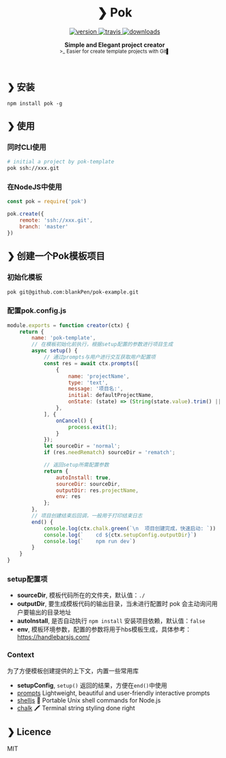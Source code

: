 
<h1 align="center">❯ Pok</h1>

<p align="center">
  <a href="https://npmjs.org/package/pok">
    <img src="https://img.shields.io/npm/v/pok.svg" alt="version" />
  </a>
  <a href="https://travis-ci.org/terkelg/pok">
    <img src="https://img.shields.io/travis/terkelg/pok.svg" alt="travis" />
  </a>
  <a href="https://npmjs.org/package/pok">
    <img src="https://img.shields.io/npm/dm/pok.svg" alt="downloads" />
  </a>
</p>

<p align="center">
  <b>Simple and Elegant project creator</b><br />
  <sub>>_ Easier for create template projects with Git▌</sub>
</p>

<br />

<!-- * **Simple**: prompts has [no big dependencies](http://npm.anvaka.com/#/view/2d/prompts) nor is it broken into a [dozen](http://npm.anvaka.com/#/view/2d/inquirer) tiny modules that only work well together.
* **User friendly**: prompt uses layout and colors to create beautiful cli interfaces.
* **Promised**: uses promises and `async`/`await`. No callback hell.
* **Flexible**: all prompts are independent and can be used on their own.
* **Testable**: provides a way to submit answers programmatically.
* **Unified**: consistent experience across all [prompts](#-types). -->

## ❯ 安装
```
npm install pok -g
```


## ❯ 使用
### 同时CLI使用
```bash
# initial a project by pok-template
pok ssh://xxx.git
```
### 在NodeJS中使用
```js
const pok = require('pok')

pok.create({
    remote: 'ssh://xxx.git',
    branch: 'master'
})
```

## ❯ 创建一个Pok模板项目
### 初始化模板
```bash
pok git@github.com:blankPen/pok-example.git
```

### 配置pok.config.js
```js
module.exports = function creator(ctx) {
    return {
        name: 'pok-template',
        // 在模板初始化前执行，根据setup配置的参数进行项目生成
        async setup() {
            // 通过prompts与用户进行交互获取用户配置项
            const res = await ctx.prompts([
                {
                    name: 'projectName',
                    type: 'text',
                    message: '项目名:',
                    initial: defaultProjectName,
                    onState: (state) => (String(state.value).trim() || defaultProjectName)
                },
            ], {
                onCancel() {
                    process.exit(1);
                }
            });
            let sourceDir = 'normal';
            if (res.needRematch) sourceDir = 'rematch';

            // 返回setup所需配置参数
            return {
                autoInstall: true,
                sourceDir: sourceDir,
                outputDir: res.projectName,
                env: res
            };
        },
        // 项目创建结束后回调，一般用于打印结束日志
        end() {
            console.log(ctx.chalk.green(`\n  项目创建完成，快速启动: `))
            console.log(`    cd ${ctx.setupConfig.outputDir}`)
            console.log(`    npm run dev`)
        }
    }
}
```

### setup配置项
- **sourceDir**, 模板代码所在的文件夹，默认值：`./`
- **outputDir**, 要生成模板代码的输出目录，当未进行配置时 pok 会主动询问用户要输出的目录地址
- **autoInstall**, 是否自动执行 `npm install` 安装项目依赖，默认值：`false`
- **env**, 模板环境参数，配置的参数将用于hbs模板生成，具体参考：https://handlebarsjs.com/

### Context
为了方便模板创建提供的上下文，内置一些常用库
- **setupConfig**, `setup()` 返回的结果，方便在`end()`中使用
- [prompts](https://github.com/terkelg/prompts#readme) Lightweight, beautiful and user-friendly interactive prompts
- [shelljs](https://github.com/shelljs/shelljs)  🐚 Portable Unix shell commands for Node.js
- [chalk](https://github.com/chalk/chalk) 🖍 Terminal string styling done right


## ❯ Licence
MIT